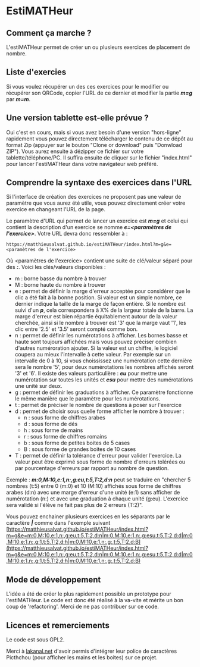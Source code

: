 # EstiMATHeur

## Comment ça marche ?

L'estiMATHeur permet de créer un ou plusieurs exercices de placement de nombre.

## Liste d'exercies

Si vous voulez récupérer un des ces exercices pour le modifier ou récupérer son QRCode, copier l'URL de ce dernier et modifier la partie ***m=g*** par ***m=m***.

## Une version tablette est-elle prévue ?

Oui c'est en cours, mais si vous avez besoin d'une version "hors-ligne" rapidement vous pouvez directement télécharger le contenu de ce dépôt au format Zip (appuyer sur le bouton "Clone or download" puis "Donwload ZIP"). Vous aurez ensuite à dézipper ce fichier sur votre tablette/téléphone/PC. Il suffira ensuite de cliquer sur le fichier "index.html" pour lancer l'estiMATHeur dans votre navigateur web préféré. 

## Comprendre la syntaxe des exercices dans l'URL

Si l'interface de création des exercices ne proposent pas une valeur de paramètre que vous aurez été utile, vous pouvez directement créer votre exercice en changeant l'URL de la page.

Le paramètre d'URL qui permet de lancer un exercice est ***m=g*** et celui qui contient la description d'un exercice se nomme ***e=&lt;paramètres de l'exercice&gt;***. Votre URL devra donc ressembler à :
```
https://matthieusalvat.github.io/estiMATHeur/index.html?m=g&e=<paramètres de l'exercice>
```

Où &lt;paramètres de l'exercice&gt; contient une suite de clé/valeur séparé pour des ***:***. Voici les clés/valeurs disponibles :
- m : borne basse du nombre à trouver
- M : borne haute du nombre à trouver
- e : permet de définir la marge d'erreur acceptée pour considérer que le clic a été fait à la bonne position. Si valeur est un simple nombre, ce dernier indique la taille de la marge de façon entière. Si le nombre est suivi d'un ***p***, cela correspondera à X% de la largeur totale de la barre. La marge d'erreur est bien répartie équitablement autour de la valeur cherchée, ainsi si le nombre à trouver est '3' que la marge vaut '1', les clic entre '2.5' et '3.5' seront compté comme bon.
- n : permet de définir les numérotations à afficher. Les bornes basse et haute sont toujours affichées mais vous pouvez préciser combien d'autres numéroration ajouter. Si la valeur est un chiffre, le logiciel coupera au mieux l'intervalle à cette valeur. Par exemple sur un intervalle de 0 à 10, si vous choississez une numérotation cette dernière sera le nombre '5', pour deux numérotations les nombres affichés seront '3' et '6'. Il existe des valeurs particulière : ***eu*** pour mettre une numérotation sur toutes les unités et ***esu*** pour mettre des numérotations une unité sur deux.
- g : permet de définir les graduations  à afficher. Ce paramètre fonctionne le même manière que le paramètre pour les numérotations.
- t : permet de préciser le nombre de questions à poser sur l'exercice
- d : permet de choisir sous quelle forme afficher le nombre à trouver :
  - n : sous forme de chiffres arabes
  - d : sous forme de dés
  - h : sous forme de mains
  - r : sous forme de chiffres romains
  - b : sous forme de petites boites de 5 cases
  - B : sous forme de grandes boites de 10 cases
- T : permet de définir la tolérance d'erreur pour valider l'exercice. La valeur peut être exprimé sous forme de nombre d'erreurs tolérées ou par pourcentage d'erreurs par rapport au nombre de question.

Exemple : ***m:0,M:10,e:1,n:,g:eu,t:5,T:2,d:n*** peut se traduire en "chercher 5 nombres (t:5) entre 0 (m:0) et 10 (M:10) affichés sous forme de chiffres arabes (d:n) avec une marge d'erreur d'une unité (e:1) sans afficher de numérotation (n:) et avec une graduation à chaque unité (g:eu). L'exercice sera validé si l'élève ne fait pas plus de 2 erreurs (T:2)".

Vous pouvez enchainer plusieurs exercices en les séparants par le caractère ***|*** comme dans l'exemple suivant
[https://matthieusalvat.github.io/estiMATHeur/index.html?m=g&e=m:0,M:10,e:1,n:,g:eu,t:5,T:2,d:n|m:0,M:10,e:1,n:,g:esu,t:5,T:2,d:d|m:0,M:10,e:1,n:,g:1,t:5,T:2,d:h|m:0,M:10,e:1,n:,g:,t:5,T:2,d:B](https://matthieusalvat.github.io/estiMATHeur/index.html?m=g&e=m:0,M:10,e:1,n:,g:eu,t:5,T:2,d:n|m:0,M:10,e:1,n:,g:esu,t:5,T:2,d:d|m:0,M:10,e:1,n:,g:1,t:5,T:2,d:h|m:0,M:10,e:1,n:,g:,t:5,T:2,d:B)

## Mode de développement

L'idée a été de créer le plus rapidement possible un prototype pour l'estiMATHeur. Le code est donc été réalisé à la va-vite et mérite un bon coup de 'refactoring'. Merci de ne pas contribuer sur ce code.

## Licences et remerciements

Le code est sous GPL2.

Merci à [lakanal.net](https://lakanal.net/aide/pictchou.htm) d'avoir permis d'intégrer leur police de caractères Picthchou (pour afficher les mains et les boites) sur ce projet.

